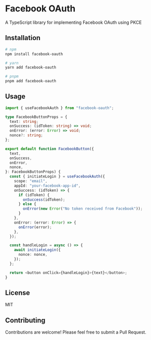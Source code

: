 # Facebook OAuth

A TypeScript library for implementing Facebook OAuth using PKCE

## Installation

```bash
# npm
npm install facebook-oauth

# yarn
yarn add facebook-oauth

# pnpm
pnpm add facebook-oauth
```

## Usage

```ts twoslash
import { useFacebookAuth } from "facebook-oauth";

type FacebookButtonProps = {
  text: string;
  onSuccess: (idToken: string) => void;
  onError: (error: Error) => void;
  nonce?: string;
};

export default function FacebookButton({
  text,
  onSuccess,
  onError,
  nonce,
}: FacebookButtonProps) {
  const { initiateLogin } = useFacebookAuth({
    scope: "email",
    appId: "your-facebook-app-id",
    onSuccess: (idToken) => {
      if (idToken) {
        onSuccess(idToken);
      } else {
        onError(new Error("No token received from Facebook"));
      }
    },
    onError: (error: Error) => {
      onError(error);
    },
  });

  const handleLogin = async () => {
    await initiateLogin({
      nonce: nonce,
    });
  };

  return <button onClick={handleLogin}>{text}</button>;
}
```

## License

MIT

## Contributing

Contributions are welcome! Please feel free to submit a Pull Request.
